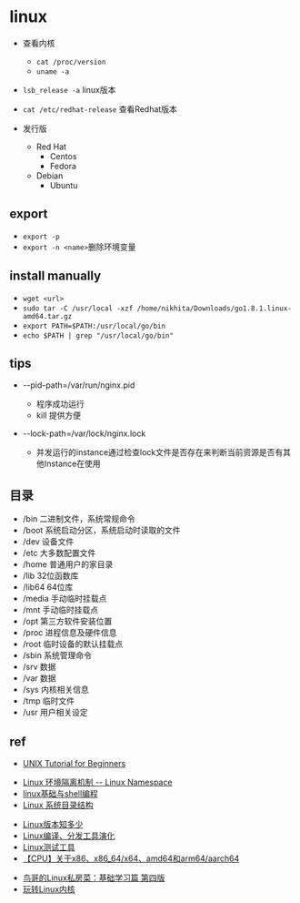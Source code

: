 # linux
+ 查看内核
    + `cat /proc/version` 
    + `uname -a`
+ `lsb_release -a` linux版本
+ `cat /etc/redhat-release` 查看Redhat版本

+ 发行版
    + Red Hat
        + Centos
        + Fedora
    + Debian
        + Ubuntu




## export
+ `export -p`
+ `export -n <name>`删除环境变量



## install manually
+ `wget <url>`
+ `sudo tar -C /usr/local -xzf /home/nikhita/Downloads/go1.8.1.linux-amd64.tar.gz`
+ `export PATH=$PATH:/usr/local/go/bin`
+ `echo $PATH | grep "/usr/local/go/bin"`


## tips
+ --pid-path=/var/run/nginx.pid 
    + 程序成功运行
    + kill <pid> 提供方便

+ --lock-path=/var/lock/nginx.lock 
    + 并发运行的instance通过检查lock文件是否存在来判断当前资源是否有其他Instance在使用


## 目录
+ /bin        二进制文件，系统常规命令
+ /boot       系统启动分区，系统启动时读取的文件
+ /dev        设备文件
+ /etc        大多数配置文件
+ /home       普通用户的家目录
+ /lib        32位函数库
+ /lib64      64位库
+ /media      手动临时挂载点
+ /mnt        手动临时挂载点
+ /opt        第三方软件安装位置
+ /proc       进程信息及硬件信息
+ /root       临时设备的默认挂载点
+ /sbin       系统管理命令
+ /srv        数据
+ /var        数据
+ /sys        内核相关信息
+ /tmp        临时文件
+ /usr        用户相关设定



## ref
+ [UNIX Tutorial for Beginners](http://www.ee.surrey.ac.uk/Teaching/Unix/)

<!-- 概念 -->
+ [Linux 环境隔离机制 -- Linux Namespace](https://zhuanlan.zhihu.com/p/47571649)
+ [linux基础与shell编程](https://www.kancloud.cn/digest/linux-world/145297)
+ [Linux 系统目录结构](https://www.runoob.com/linux/linux-system-contents.html)

<!-- others -->
+ [Linux版本知多少](https://zhuanlan.zhihu.com/p/151849085)
+ [Linux编译、分发工具演化](https://zhuanlan.zhihu.com/p/65209070)
+ [Linux测试工具](https://cloud.tencent.com/developer/article/1390611?from=15425)
+ [【CPU】关于x86、x86_64/x64、amd64和arm64/aarch64](https://blog.csdn.net/michaelwoshi/article/details/105105421)

<!-- 教程 -->
+ [鸟哥的Linux私房菜：基础学习篇 第四版](https://wizardforcel.gitbooks.io/vbird-linux-basic-4e/content/148.html)
+ [玩转Linux内核](https://www.zhihu.com/people/gang-hao-xin-dong-23)
